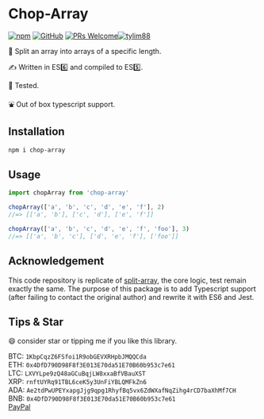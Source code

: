 # Chop-Array

[![npm](https://img.shields.io/npm/v/chop-array)](https://www.npmjs.com/package/chop-array) [![GitHub](https://img.shields.io/github/license/tylim88/chop-array)](https://github.com/tylim88/chop-array/blob/master/LICENSE) [![PRs Welcome](https://img.shields.io/badge/PRs-welcome-brightgreen.svg?style=flat-square)](https://github.com/tylim88/chop-array/pulls)[![tylim88](https://circleci.com/gh/tylim88/Chop-Array.svg?style=shield)](<[LINK](https://github.com/tylim88/chop-array#chop-array)>)

🐤 Split an array into arrays of a specific length.

✍️ Written in ES6️⃣ and compiled to ES5️⃣.

🦺 Tested.

⛲️ Out of box typescript support.

## Installation

```bash
npm i chop-array
```

## Usage

```js
import chopArray from 'chop-array'

chopArray(['a', 'b', 'c', 'd', 'e', 'f'], 2)
//=> [['a', 'b'], ['c', 'd'], ['e', 'f']]

chopArray(['a', 'b', 'c', 'd', 'e', 'f', 'foo'], 3)
//=> [['a', 'b', 'c'], ['d', 'e', 'f'], ['foo']]
```

## Acknowledgement

This code repository is replicate of [split-array](https://www.npmjs.com/package/split-array), the core logic, test remain exactly the same. The purpose of this package is to add Typescript support (after failing to contact the original author) and rewrite it with ES6 and Jest.

## Tips & Star

😄 consider star or tipping me if you like this library.

BTC: `1KbpCqzZ6FSfoi1R9obGEVXRHpbJMQQCda`  
ETH: `0x4DfD790D98F8f3E013E70da51E70B60b953c7e61`  
LTC: `LXVYLpe9zQ48aGCuBqjLW8xxaBfVBauXST`  
XRP: `rnftUYRq91TBL6ceK5y3UnFiYBLQMFkZn6`  
ADA: `Ae2tdPwUPEYxapgJjg9qpg1RhyfBq5vx6ZdWXafNqZihg4rCD7baXhMf7CH`  
BNB: `0x4DfD790D98F8f3E013E70da51E70B60b953c7e61`  
[PayPal](https://www.paypal.me/tylim88)
